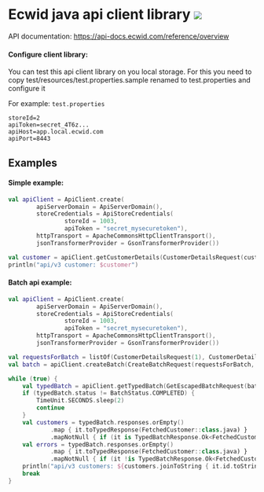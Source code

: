 # Ecwid java api client library ![](https://github.com/Ecwid/ecwid-java-api-client/workflows/Gradle%20Package/badge.svg)

API documentation: https://api-docs.ecwid.com/reference/overview 

#### Configure client library:
You can test this api client library on you local storage. 
For this you need to copy test/resources/test.properties.sample renamed to test.properties
and configure it

For example: `test.properties`
```properties
storeId=2
apiToken=secret_4T6z...
apiHost=app.local.ecwid.com
apiPort=8443
```

## Examples

#### Simple example:
```kotlin
val apiClient = ApiClient.create(
		apiServerDomain = ApiServerDomain(),
		storeCredentials = ApiStoreCredentials(
				storeId = 1003,
				apiToken = "secret_mysecuretoken"),
		httpTransport = ApacheCommonsHttpClientTransport(),
		jsonTransformerProvider = GsonTransformerProvider())

val customer = apiClient.getCustomerDetails(CustomerDetailsRequest(customerId = 1))
println("api/v3 customer: $customer")
```

#### Batch api example:
```kotlin
val apiClient = ApiClient.create(
		apiServerDomain = ApiServerDomain(),
		storeCredentials = ApiStoreCredentials(
				storeId = 1003,
				apiToken = "secret_mysecuretoken"),
		httpTransport = ApacheCommonsHttpClientTransport(),
		jsonTransformerProvider = GsonTransformerProvider())

val requestsForBatch = listOf(CustomerDetailsRequest(1), CustomerDetailsRequest(2))
val batch = apiClient.createBatch(CreateBatchRequest(requestsForBatch, stopOnFirstFailure = true))

while (true) {
	val typedBatch = apiClient.getTypedBatch(GetEscapedBatchRequest(batch.ticket))
	if (typedBatch.status != BatchStatus.COMPLETED) {
		TimeUnit.SECONDS.sleep(2)
		continue
	}
	val customers = typedBatch.responses.orEmpty()
			.map { it.toTypedResponse(FetchedCustomer::class.java) }
			.mapNotNull { if (it is TypedBatchResponse.Ok<FetchedCustomer>) it.value else null }
	val errors = typedBatch.responses.orEmpty()
			.map { it.toTypedResponse(FetchedCustomer::class.java) }
			.mapNotNull { if (it !is TypedBatchResponse.Ok<FetchedCustomer>) it.toString() else null }
	println("api/v3 customers: ${customers.joinToString { it.id.toString() }}, errors: ${errors.joinToString()}")
	break
}
```
